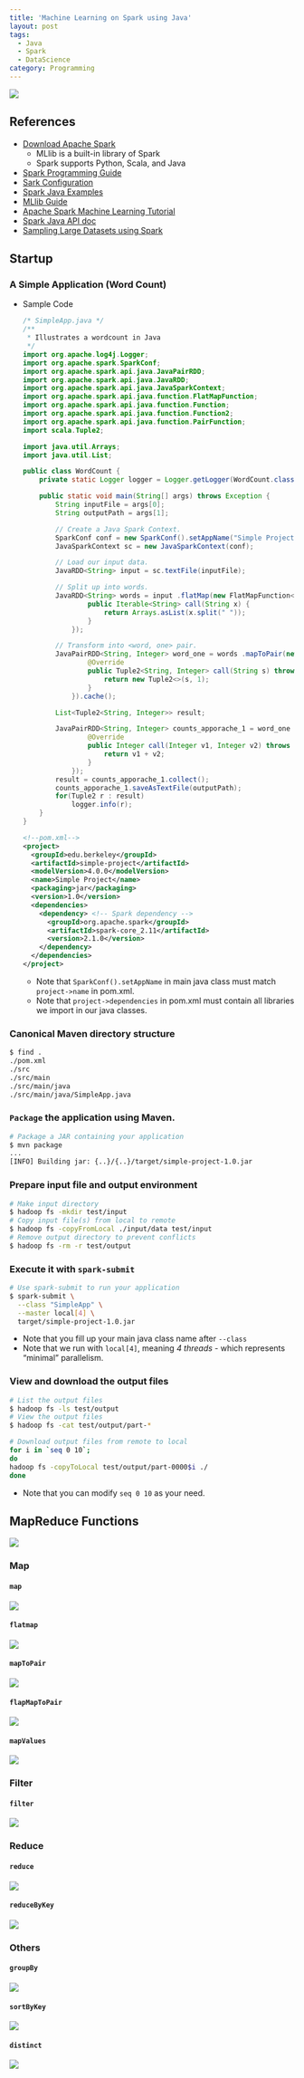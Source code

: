 ```yaml
---
title: 'Machine Learning on Spark using Java'
layout: post
tags:
  - Java
  - Spark
  - DataScience
category: Programming
---
```


![](https://i.imgur.com/xUqgoIp.png)

<!--more-->

## References
- [Download Apache Spark](http://spark.apache.org/downloads.html)
    - MLlib is a built-in library of Spark
    - Spark supports Python, Scala, and Java
- [Spark Programming Guide](http://spark.apache.org/docs/latest/programming-guide.html)
- [Sark Configuration](http://spark.apache.org/docs/latest/configuration.html)
- [Spark Java Examples](https://github.com/apache/spark/tree/master/examples/src/main/java/org/apache/spark/examples)
- [MLlib Guide](http://spark.apache.org/docs/latest/ml-guide.html)
- [Apache Spark Machine Learning Tutorial](https://www.mapr.com/blog/apache-spark-machine-learning-tutorial)
- [Spark Java API doc](http://spark.apache.org/docs/latest/api/java/index.html)
- [Sampling Large Datasets using Spark](http://www.bigsynapse.com/sampling-large-datasets-using-spark)

## Startup
### A Simple Application (Word Count)
- Sample Code
    ```java
    /* SimpleApp.java */
    /**
     * Illustrates a wordcount in Java
     */
    import org.apache.log4j.Logger;
    import org.apache.spark.SparkConf;
    import org.apache.spark.api.java.JavaPairRDD;
    import org.apache.spark.api.java.JavaRDD;
    import org.apache.spark.api.java.JavaSparkContext;
    import org.apache.spark.api.java.function.FlatMapFunction;
    import org.apache.spark.api.java.function.Function;
    import org.apache.spark.api.java.function.Function2;
    import org.apache.spark.api.java.function.PairFunction;
    import scala.Tuple2;

    import java.util.Arrays;
    import java.util.List;

    public class WordCount {
        private static Logger logger = Logger.getLogger(WordCount.class);

        public static void main(String[] args) throws Exception {
            String inputFile = args[0];
            String outputPath = args[1];

            // Create a Java Spark Context.
            SparkConf conf = new SparkConf().setAppName("Simple Project");
            JavaSparkContext sc = new JavaSparkContext(conf);

            // Load our input data.
            JavaRDD<String> input = sc.textFile(inputFile);

            // Split up into words.
            JavaRDD<String> words = input .flatMap(new FlatMapFunction<String, String>() {
                    public Iterable<String> call(String x) {
                        return Arrays.asList(x.split(" "));
                    }
                });

            // Transform into <word, one> pair.
            JavaPairRDD<String, Integer> word_one = words .mapToPair(new PairFunction<String, String, Integer>() {
                    @Override
                    public Tuple2<String, Integer> call(String s) throws Exception {
                        return new Tuple2<>(s, 1);
                    }
                }).cache();

            List<Tuple2<String, Integer>> result;

            JavaPairRDD<String, Integer> counts_apporache_1 = word_one .reduceByKey(new Function2<Integer, Integer, Integer>() {
                    @Override
                    public Integer call(Integer v1, Integer v2) throws Exception {
                        return v1 + v2;
                    }
                });
            result = counts_apporache_1.collect();
            counts_apporache_1.saveAsTextFile(outputPath);
            for(Tuple2 r : result)
                logger.info(r);
        }
    }
    ```
    ```xml
    <!--pom.xml-->
    <project>
      <groupId>edu.berkeley</groupId>
      <artifactId>simple-project</artifactId>
      <modelVersion>4.0.0</modelVersion>
      <name>Simple Project</name>
      <packaging>jar</packaging>
      <version>1.0</version>
      <dependencies>
        <dependency> <!-- Spark dependency -->
          <groupId>org.apache.spark</groupId>
          <artifactId>spark-core_2.11</artifactId>
          <version>2.1.0</version>
        </dependency>
      </dependencies>
    </project>
    ```
    - Note that `SparkConf().setAppName` in main java class must match `project->name` in pom.xml.
    - Note that `project->dependencies` in pom.xml must contain all libraries we import in our java classes.

### Canonical Maven directory structure
```sh
$ find .
./pom.xml
./src
./src/main
./src/main/java
./src/main/java/SimpleApp.java
```

### `Package` the application using Maven.
```sh
# Package a JAR containing your application
$ mvn package
...
[INFO] Building jar: {..}/{..}/target/simple-project-1.0.jar
```
### Prepare input file and output environment
```sh
# Make input directory
$ hadoop fs -mkdir test/input
# Copy input file(s) from local to remote
$ hadoop fs -copyFromLocal ./input/data test/input
# Remove output directory to prevent conflicts 
$ hadoop fs -rm -r test/output
```
### Execute it with `spark-submit`
```sh
# Use spark-submit to run your application
$ spark-submit \
  --class "SimpleApp" \
  --master local[4] \
  target/simple-project-1.0.jar
```
- Note that you fill up your main java class name after ````--class````
- Note that we run with `local[4]`, meaning _4 threads_ - which represents “minimal” parallelism.

### View and download the output files
```sh
# List the output files
$ hadoop fs -ls test/output
# View the output files
$ hadoop fs -cat test/output/part-*
```
```sh
# Download output files from remote to local
for i in `seq 0 10`;
do
hadoop fs -copyToLocal test/output/part-0000$i ./
done
```
- Note that you can modify `seq 0 10` as your need.



## MapReduce Functions
![](https://i.imgur.com/1DcypPa.png)
### Map
#### `map`
![](https://i.imgur.com/akLHsqO.png)
#### `flatmap`
![](https://i.imgur.com/fe3HLyv.png)
#### `mapToPair`
![](https://i.imgur.com/z6mrWIF.png)
#### `flapMapToPair`
![](https://i.imgur.com/rbVSpqb.png)
#### `mapValues`
![](https://i.imgur.com/448dt9i.png)

### Filter
#### `filter`
![](https://i.imgur.com/9xyDZI6.png)

### Reduce
#### `reduce`
![](https://i.imgur.com/1qPpXhS.png)
#### `reduceByKey`
![](https://i.imgur.com/f2k4WT6.png)

### Others
#### `groupBy`
![](https://i.imgur.com/ANUMMTP.png)
#### `sortByKey`
![](https://i.imgur.com/wD2bu1P.png)
#### `distinct`
![](https://i.imgur.com/XSo0DKb.png)




